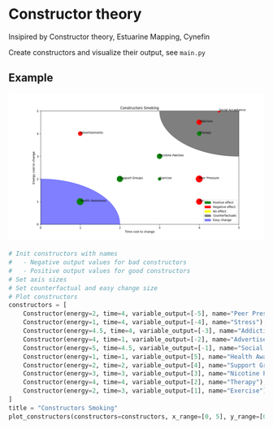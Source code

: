 # Constructor theory
Insipired by Constructor theory, Estuarine Mapping, Cynefin

Create constructors and visualize their output, see `main.py`

## Example
![](https://github.com/ThijmenVanBuuren/constructor_theory/raw/main/images/constructors_smoking.png)


```python
# Init constructors with names
#   - Negative output values for bad constructors
#   - Positive output values for good constructors
# Set axis sizes
# Set counterfactual and easy change size
# Plot constructors
constructors = [
    Constructor(energy=2, time=4, variable_output=[-5], name="Peer Pressure"),
    Constructor(energy=1, time=4, variable_output=[-4], name="Stress"),
    Constructor(energy=4.5, time=4, variable_output=[-3], name="Addiction"),
    Constructor(energy=4, time=1, variable_output=[-2], name="Advertisements"),
    Constructor(energy=5, time=4.5, variable_output=[-1], name="Social Acceptance"),
    Constructor(energy=1, time=1, variable_output=[5], name="Health Awareness"),
    Constructor(energy=2, time=2, variable_output=[4], name="Support Groups"),
    Constructor(energy=3, time=3, variable_output=[3], name="Nicotine Patches"),
    Constructor(energy=4, time=4, variable_output=[2], name="Therapy"),
    Constructor(energy=2, time=3, variable_output=[1], name="Exercise"),
]
title = "Constructors Smoking"
plot_constructors(constructors=constructors, x_range=[0, 5], y_range=[0, 5], title=title)
```